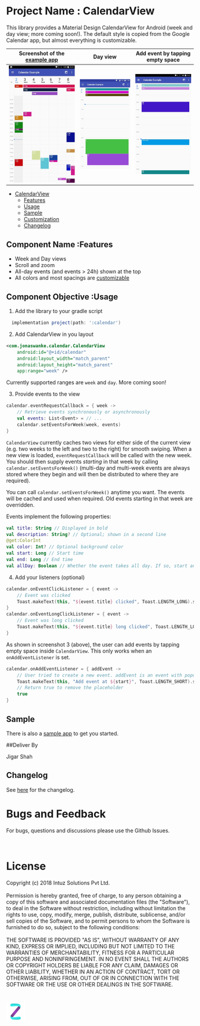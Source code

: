 # Project Name : CalendarView

This library provides a Material Design CalendarView for Android (week and day view; more coming soon!). The default style is copied from the Google Calendar app, but almost everything is customizable.

| Screenshot of the [example app][example]  | Day view                                 | Add event by tapping empty space             |
| :---------------------------------------: | :--------------------------------------: | :------------------------------------------: |
| ![image](Screenshots/screenshot-week.jpg) | ![image](Screenshots/screenshot-day.jpg) | ![image](Screenshots/screenshot-day-add.jpg) |


- [CalendarView](#calendarview)
  - [Features](#features)
  - [Usage](#usage)
  - [Sample](#sample)
  - [Customization](#customization)
  - [Changelog](#changelog)

## Component Name :Features

- Week and Day views
- Scroll and zoom
- All-day events (and events > 24h) shown at the top
- All colors and most spacings are [customizable](#customization)


## Component Objective :Usage

1. Add the library to your gradle script

  ```groovy
    implementation project(path: ':calendar')
  ```

2. Add CalendarView in you layout

  ```xml
  <com.jonaswanke.calendar.CalendarView
      android:id="@+id/calendar"
      android:layout_width="match_parent"
      android:layout_height="match_parent"
      app:range="week" />
  ```

  Currently supported ranges are `week` and `day`. More coming soon!

3. Provide events to the view

  ```kotlin
  calendar.eventRequestCallback = { week ->
      // Retrieve events synchronously or asynchronously
      val events: List<Event> = // ...
      calendar.setEventsForWeek(week, events)
  }
  ```

  `CalendarView` currently caches two views for either side of the current view (e.g. two weeks to the left and two to the right) for smooth swiping. When a new view is loaded, `eventRequestCallback` will be called with the new week.  
  You should then supply events *starting* in that week by calling `calendar.setEventsForWeek()` (multi-day and multi-week events are always stored where they begin and will then be distributed to where they are required).

  You can call `calendar.setEventsForWeek()` anytime you want. The events will be cached and used when required. Old events starting in that week are overridden.

  Events implement the following properties:

  ```kotlin
  val title: String // Displayed in bold
  val description: String? // Optional; shown in a second line
  @get:ColorInt
  val color: Int? // Optional background color
  val start: Long // Start time
  val end: Long // End time
  val allDay: Boolean // Whether the event takes all day. If so, start and end are just used to determine the day
  ```

4. Add your listeners (optional)

  ```kotlin
  calendar.onEventClickListener = { event ->
      // Event was clicked
      Toast.makeText(this, "${event.title} clicked", Toast.LENGTH_LONG).show()
  }
  calendar.onEventLongClickListener = { event ->
      // Event was long clicked
      Toast.makeText(this, "${event.title} long clicked", Toast.LENGTH_LONG).show()
  }
  ```

  As shown in screenshot 3 (above), the user can add events by tapping empty space inside `CalendarView`. This only works when an `onAddEventListener` is set.

  ```kotlin
  calendar.onAddEventListener = { addEvent ->
      // User tried to create a new event. addEvent is an event with populated start and end.
      Toast.makeText(this, "Add event at ${start}", Toast.LENGTH_SHORT).show()
      // Return true to remove the placeholder
      true
  }
  ```


## Sample

There is also a [sample app][example] to get you started.

##Deliver By

Jigar Shah 


## Changelog

See [here][changelog] for the changelog.

[example]: ./example
[changelog]: ./CHANGELOG.md

<h1>Bugs and Feedback</h1>

For bugs, questions and discussions please use the Github Issues.

<br>
<h1>License</h1>

Copyright (c) 2018 Intuz Solutions Pvt Ltd.
<br><br>
Permission is hereby granted, free of charge, to any person obtaining a copy of this software and associated documentation files (the "Software"), to deal in the Software without restriction, including without limitation the rights to use, copy, modify, merge, publish, distribute, sublicense, and/or sell copies of the Software, and to permit persons to whom the Software is furnished to do so, subject to the following conditions:
<br><br>
THE SOFTWARE IS PROVIDED "AS IS", WITHOUT WARRANTY OF ANY KIND, EXPRESS OR IMPLIED, INCLUDING BUT NOT LIMITED TO THE WARRANTIES OF MERCHANTABILITY, FITNESS FOR A PARTICULAR PURPOSE AND NONINFRINGEMENT. IN NO EVENT SHALL THE AUTHORS OR COPYRIGHT HOLDERS BE LIABLE FOR ANY CLAIM, DAMAGES OR OTHER LIABILITY, WHETHER IN AN ACTION OF CONTRACT, TORT OR OTHERWISE, ARISING FROM, OUT OF OR IN CONNECTION WITH THE SOFTWARE OR THE USE OR OTHER DEALINGS IN THE SOFTWARE.

<h1></h1>
<a href="http://www.intuz.com">
<img src="Screenshots/logo.jpg">
</a>

